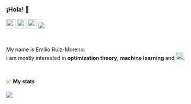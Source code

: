 ### ¡Hola! 👋  


<!-- social media -->
<a href="https://www.linkedin.com/in/emilio-ruiz-moreno-43438b230/"><img height="25" src="https://img.icons8.com/color/344/linkedin.png"/></a>
<a href="https://scholar.google.com/citations?user=Q5mWKwoAAAAJ&hl=en"><img height="25" src="https://img.icons8.com/color/344/google-scholar--v3.png"/></a>
<a href="https://lichess.org/@/emrumo"><img height="25" src="https://upload.wikimedia.org/wikipedia/en/6/6d/Lichess_Logo_2019.png"/></a>
![](https://visitor-badge.glitch.me/badge?page_id=emrumo.emrumo)


<br/>

My name is Emilio Ruiz-Moreno. \
I am mostly interested in **optimization theory**, **machine learning** and <code><img height="20" src="https://img.icons8.com/color/344/python--v1.png"></code>.

<br/> 

📈 **My stats** 

<img src="https://github-readme-stats.vercel.app/api?username=emrumo&show_icons=true&theme=gotham"/>
